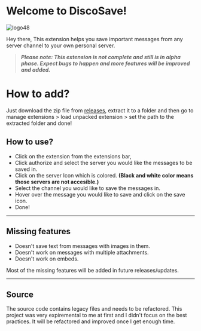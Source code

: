 # Welcome to DiscoSave!
![logo48](https://user-images.githubusercontent.com/77446233/126642246-f0e49ada-ed30-4fe9-a4f8-b8c815845138.png)

Hey there, 
This extension helps you save important messages from any server channel to your own personal server.

> ***Please note: This extension is not complete and still is in alpha phase. Expect bugs to happen and more features will be improved and added.***

# How to add?
Just download the zip file from [releases](https://github.com/Anatame/discosave-p/releases/tag/1.0), extract it to a folder and then go to manage extensions > load unpacked extension > set the path to the extracted folder and done!

## How to use?

 - Click on the extension from the extensions bar,
 - Click authorize and select the server you would like the messages to be saved in.
 - Click on the server Icon which is colored.  **(Black and white color means those servers are not accesible.)**
 - Select the channel you would like to save the messages in.
 - Hover over the message you would like to save and click on the save icon.
 - Done!

---

## Missing features
- Doesn't save text from messages with images in them.
- Doesn't work on messages with multiple attachments.
- Doesn't work on embeds.

Most of the missing features will be added in future releases/updates.

---

## Source
The source code contains legacy files and needs to be refactored. This project was very expiremental to me at first and I didn't focus on the best practices. It will be refactored and improved once I get enough time.
